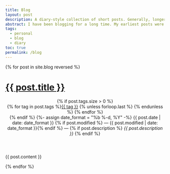 ```yaml
---
title: Blog
layout: post
description: A diary-style collection of short posts. Generally, longer writings will find their way into another category.
abstract: I have been blogging for a long time. My earliest posts were on MySpace, but I quickly started a blogspot, which  I was active on for several years. I had some posts on LiveJournal, a xanga, and elsewhere. Archives of alt.conform, Total Cinema, The Vernissage Report, and everything else is forthcoming.
tags:
  - personal
  - blog
  - diary
toc: true
permalink: /blog
---
```


{% for post in site.blog reversed %}
<h1 id="{{ post.title | slugify }}"><a href="{{ post.url }}" title="{{ post.title }}, posted on {{ post.date | date: "%b %-d, %Y" }}">{{ post.title }}</a></h1>
<header class="post-header">
{% if post.tags.size > 0 %}
<div class="link-tags">{% for tag in post.tags %}<a href="/tags#{{ tag | slugify }}">{{ tag }}</a>
{% unless forloop.last %}&nbsp;{% endunless %}
{% endfor %}
</div>
{% endif %}
<time itemprop="datePublished">
{%- assign date_format =  "%b %-d, %Y" -%}
{{ post.date | date: date_format }} {% if post.modified %} &mdash; {{ post.modified | date: date_format }}{% endif %} &mdash;
</time>
{% if post.description %}
<em>{{ post.description }}</em>
{% endif %}
</header>

{{ post.content }}

{% endfor %}
